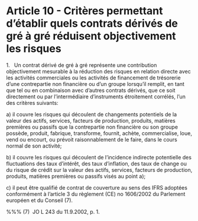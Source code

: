 # Article 10 - Critères permettant d’établir quels contrats dérivés de gré à gré réduisent objectivement les risques


1.   Un contrat dérivé de gré à gré représente une contribution objectivement mesurable à la réduction des risques en relation directe avec les activités commerciales ou les activités de financement de trésorerie d’une contrepartie non financière ou d’un groupe lorsqu’il remplit, en tant que tel ou en combinaison avec d’autres contrats dérivés, que ce soit directement ou par l’intermédiaire d’instruments étroitement corrélés, l’un des critères suivants:

a) il couvre les risques qui découlent de changements potentiels de la valeur des actifs, services, facteurs de production, produits, matières premières ou passifs que la contrepartie non financière ou son groupe possède, produit, fabrique, transforme, fournit, achète, commercialise, loue, vend ou encourt, ou prévoit raisonnablement de le faire, dans le cours normal de son activité;

b) il couvre les risques qui découlent de l’incidence indirecte potentielle des fluctuations des taux d’intérêt, des taux d’inflation, des taux de change ou du risque de crédit sur la valeur des actifs, services, facteurs de production, produits, matières premières ou passifs visés au point a);

c) il peut être qualifié de contrat de couverture au sens des IFRS adoptées conformément à l’article 3 du règlement (CE) no 1606/2002 du Parlement européen et du Conseil (7).

%%% (7)  JO L 243 du 11.9.2002, p. 1.
